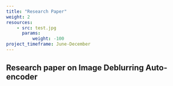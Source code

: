 ```yaml
---
title: "Research Paper"
weight: 2
resources:
    - src: test.jpg
      params:
          weight: -100
project_timeframe: June-December
---
```

## Research paper on Image Deblurring Auto-encoder
